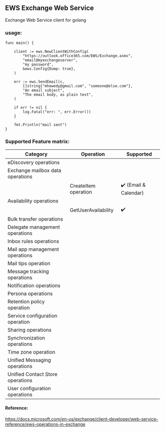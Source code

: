 ## EWS Exchange Web Service
Exchange Web Service client for golang

### usage:
```
func main() {

	client := ews.NewClientWithConfig(
		"https://outlook.office365.com/EWS/Exchange.asmx",
		"email@myexchangeserver",
		"my password",
		&ews.Config{Dump: true},
	)

	err := ews.SendEmail(c,
        []string{"mhewedy@gmail.com", "someone@else.com"},
        "An email subject",
        "The email body, as plain text",
    )

	if err != nil {
		log.Fatal("err: ", err.Error())
	}

	fmt.Println("mail sent")
}
```

### Supported Feature matrix:

| Category                         	| Operation            	| Supported        	|
|----------------------------------	|----------------------	|------------------	|
| eDiscovery operations            	|                      	|                  	|
| Exchange mailbox data operations 	|                      	|                  	|
|                                  	| CreateItem operation 	| ✔️ (Email & Calendar)|
| Availability operations          	|                      	|                  	|
|                                  	| GetUserAvailability  	| ✔️             	|
| Bulk transfer operations         	|                      	|                  	|
| Delegate management operations   	|                      	|                  	|
| Inbox rules operations           	|                      	|                  	|
| Mail app management operations   	|                      	|                  	|
| Mail tips operation              	|                      	|                  	|
| Message tracking operations      	|                      	|                  	|
| Notification operations          	|                      	|                  	|
| Persona operations               	|                      	|                  	|
| Retention policy operation       	|                      	|                  	|
| Service configuration operation  	|                      	|                  	|
| Sharing operations               	|                      	|                  	|
| Synchronization operations       	|                      	|                  	|
| Time zone operation              	|                      	|                  	|
| Unified Messaging operations     	|                      	|                  	|
| Unified Contact Store operations 	|                      	|                  	|
| User configuration operations    	|                      	|                  	|


#### Reference:
https://docs.microsoft.com/en-us/exchange/client-developer/web-service-reference/ews-operations-in-exchange
